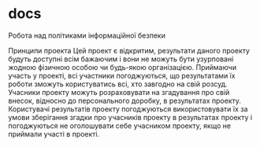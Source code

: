 # docs
Робота над політиками інформаційної безпеки

Принципи проекта
Цей проект є відкритим, результати даного проекту будуть доступні всім бажаючим і вони не можуть бути узурповані жодною фізичною особою чи будь-якою організацією. Приймаючи участь у проекті, всі участники погоджуються, що результатами їх роботи зможуть користуватись всі, хто завгодно на свій розсуд.
Учасники проекту можуть розраховувати на згадування про свій внесок, відносно до персонального доробку, в результатах проекту.
Користувачі результатів проекту погоджуються використовувати їх за умови зберігання згадки про учасників проекту в результатах проекту і погоджуються не оголошувати себе учасником проекту, якщо не приймали участі в проекті.  
